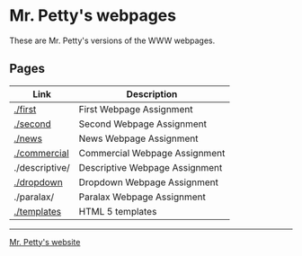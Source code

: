 # Mr. Petty's webpages

These are Mr. Petty's versions of the WWW webpages.

## Pages

| Link | Description |
| -- | -- |
| [./first](./first/) | First Webpage Assignment |
| [./second](./second/) | Second Webpage Assignment |
| [./news](./news/) | News Webpage Assignment |
| [./commercial](./commercial/) | Commercial Webpage Assignment |
| ./descriptive/ | Descriptive Webpage Assignment |
| [./dropdown](./dropdown/) | Dropdown Webpage Assignment |
| ./paralax/ | Paralax Webpage Assignment |
| [./templates](./templates/) | HTML 5 templates |

<hr>

[Mr. Petty's website](http://j.mp/psb_david_petty)
